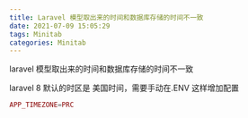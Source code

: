 ```yaml
---
title: Laravel 模型取出来的时间和数据库存储的时间不一致
date: 2021-07-09 15:05:29
tags: Minitab
categories: Minitab
---
```


laravel 模型取出来的时间和数据库存储的时间不一致

laravel 8 默认的时区是 美国时间，需要手动在.ENV 这样增加配置

```php
APP_TIMEZONE=PRC

```

<!-- more -->


